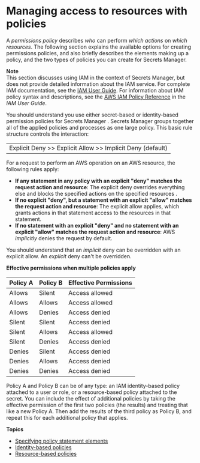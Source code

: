 # Managing access to resources with policies<a name="auth-and-access_resource-access"></a>

A *permissions policy* describes *who* can perform *which actions* on *which resources*\. The following section explains the available options for creating permissions policies, and also briefly describes the elements making up a policy, and the two types of policies you can create for Secrets Manager\.

**Note**  
This section discusses using IAM in the context of Secrets Manager, but does not provide detailed information about the IAM service\. For complete IAM documentation, see the [IAM User Guide](https://docs.aws.amazon.com/IAM/latest/UserGuide/introduction.html)\. For information about IAM policy syntax and descriptions, see the [AWS IAM Policy Reference](https://docs.aws.amazon.com/IAM/latest/UserGuide/reference_policies.html) in the *IAM User Guide*\.

You should understand you use either secret\-based or identity\-based permission policies for Secrets Manager \. Secrets Manager groups together all of the applied policies and processes as one large policy\. This basic rule structure controls the interaction:


|  | 
| --- |
| Explicit Deny >> Explicit Allow >> Implicit Deny \(default\) | 

For a request to perform an AWS operation on an AWS resource, the following rules apply:
+ **If any statement in any policy with an explicit "deny" matches the request action and resource**: The explicit deny overrides everything else and blocks the specified actions on the specified resources \.
+ **If no explicit "deny", but a statement with an explicit "allow" matches the request action and resource**: The explicit allow applies, which grants actions in that statement access to the resources in that statement\.
+ **If no statement with an explicit "deny" and no statement with an explicit "allow" matches the request action and resource**: AWS *implicitly* denies the request by default\.

You should understand that an *implicit* deny can be overridden with an explicit allow\. An *explicit* deny can't be overridden\.


**Effective permissions when multiple policies apply**  

| Policy A | Policy B | Effective Permissions | 
| --- | --- | --- | 
| Allows | Silent | Access allowed | 
| Allows | Allows | Access allowed | 
| Allows | Denies | Access denied | 
| Silent | Silent | Access denied | 
| Silent | Allows | Access allowed | 
| Silent | Denies | Access denied | 
| Denies | Silent | Access denied | 
| Denies | Allows | Access denied | 
| Denies | Denies | Access denied | 

Policy A and Policy B can be of any type: an IAM identity\-based policy attached to a user or role, or a resource\-based policy attached to the secret\. You can include the effect of additional policies by taking the effective permission of the first two policies \(the results\) and treating that like a new Policy A\. Then add the results of the third policy as Policy B, and repeat this for each additional policy that applies\.

**Topics**
+ [Specifying policy statement elements](auth-and-access_policy-elements.md)
+ [Identity\-based policies](auth-and-access_iam-policies.md)
+ [Resource\-based policies](auth-and-access_resource-policies.md)